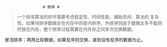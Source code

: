                      # 排序 #


> 一个排序算法的好坏需要考虑稳定性、时间性能、辅助空间、算法的
复杂性。如果待排序数据全在内存中则是内排序，外排序则由于数据太多不能同时放在内存，整个排序过程需要在内外存之间多次交换数据。

冒泡排序：两两比较数据，如果反序则交换，直到没有反序的数据为止。


